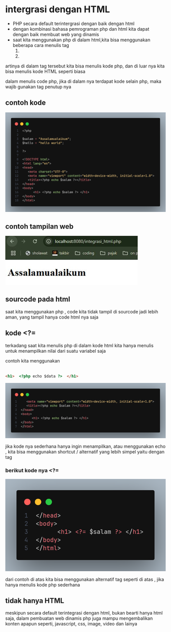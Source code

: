 # intergrasi dengan HTML

- PHP secara default terintergrasi dengan baik dengan html
- dengan kombinasi bahasa pemrograman php dan html kita dapat dengan baik membuat web yang dinamis
- saat kita menggunakan php di dalam html,kita bisa menggunakan beberapa cara menulis tag
   1. <?php  #kode kita ?>
   2. <? #kode kita ?>
artinya di dalam tag tersebut kita bisa menulis kode php, dan di luar nya kita bisa menulis kode HTML seperti biasa

dalam menulis code php, jika di dalam nya terdapat kode selain php, maka wajib gunakan tag penutup nya


## contoh kode
![contoh kode integrasi html](../foto/integrasi_html.png)


## contoh tampilan web
![contoh kode integrasi html](../foto/integrasi_html.JPG)


## sourcode pada html
saat kita menggunakan php , code kita tidak tampil di sourcode jadi lebih aman, yang tampil hanya code html nya saja



## kode <?=

terkadang saat kita menulis php di dalam kode html kita hanya menulis untuk menampilkan nilai dari suatu variabel saja 

contoh
kita menggunakan 
```html

<h1>  <?php echo $data ?>  </h1>


```

![contoh sederhana](../foto/integrasi_html1.png)


jika kode nya sederhana hanya ingin menampilkan, atau menggunakan echo , kita bisa menggunakan shortcut / alternatif yang lebih simpel yaitu dengan tag <?= ?>


### berikut kode nya <?=
![contoh dengan tag <?= ?>](../foto/integrasi_html2.png)

dari contoh di atas kita bisa menggunakan alternatif tag seperti di atas , jika hanya menulis kode php sederhana


## tidak hanya HTML
meskipun secara default terintegrasi dengan html, bukan bearti hanya html saja, dalam pembuatan web dinamis
php juga mampu mengembalikan konten apapun seperti, javascript, css, image, video dan lainya